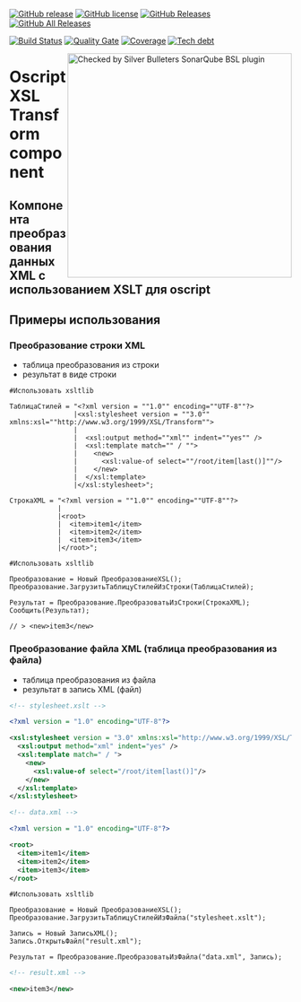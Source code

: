 [![GitHub release](https://img.shields.io/github/release/ArKuznetsov/xsltlib.svg?style=flat-square)](https://github.com/ArKuznetsov/xsltlib/releases)
[![GitHub license](https://img.shields.io/github/license/ArKuznetsov/xsltlib.svg?style=flat-square)](https://github.com/ArKuznetsov/xsltlib/blob/master/LICENSE)
[![GitHub Releases](https://img.shields.io/github/downloads/ArKuznetsov/xsltlib/latest/total?style=flat-square)](https://github.com/ArKuznetsov/xsltlib/releases)
[![GitHub All Releases](https://img.shields.io/github/downloads/ArKuznetsov/xsltlib/total?style=flat-square)](https://github.com/ArKuznetsov/xsltlib/releases)

[![Build Status](https://img.shields.io/github/workflow/status/ArKuznetsov/xsltlib/%D0%9A%D0%BE%D0%BD%D1%82%D1%80%D0%BE%D0%BB%D1%8C%20%D0%BA%D0%B0%D1%87%D0%B5%D1%81%D1%82%D0%B2%D0%B0)](https://github.com/arkuznetsov/xsltlib/actions/)
[![Quality Gate](https://open.checkbsl.org/api/project_badges/measure?project=xsltlib&metric=alert_status)](https://open.checkbsl.org/dashboard/index/xsltlib)
[![Coverage](https://open.checkbsl.org/api/project_badges/measure?project=xsltlib&metric=coverage)](https://open.checkbsl.org/dashboard/index/xsltlib)
[![Tech debt](https://open.checkbsl.org/api/project_badges/measure?project=xsltlib&metric=sqale_index)](https://open.checkbsl.org/dashboard/index/xsltlib)

<a href="https://checkbsl.org"><img alt="Checked by Silver Bulleters SonarQube BSL plugin" src="https://web-files.do.bit-erp.ru/sonar/b_t.png" align="right" style="width:400px"/></a>

# Oscript XSL Transform component

## Компонента преобразования данных XML с использованием XSLT для oscript

## Примеры использования

### Преобразование строки XML

* таблица преобразования из строки
* результат в виде строки

```bsl
#Использовать xsltlib

ТаблицаСтилей = "<?xml version = ""1.0"" encoding=""UTF-8""?>
                |<xsl:stylesheet version = ""3.0"" xmlns:xsl=""http://www.w3.org/1999/XSL/Transform"">
                |
                |  <xsl:output method=""xml"" indent=""yes"" />
                |  <xsl:template match="" / "">
                |    <new>
                |      <xsl:value-of select=""/root/item[last()]""/>
                |    </new>
                |  </xsl:template>
                |</xsl:stylesheet>";

СтрокаXML = "<?xml version = ""1.0"" encoding=""UTF-8""?>
            |
            |<root>
            |  <item>item1</item>
            |  <item>item2</item>
            |  <item>item3</item>
            |</root>";

#Использовать xsltlib

Преобразование = Новый ПреобразованиеXSL();
Преобразование.ЗагрузитьТаблицуСтилейИзСтроки(ТаблицаСтилей);

Результат = Преобразование.ПреобразоватьИзСтроки(СтрокаXML);
Сообщить(Результат);

// > <new>item3</new>
```

### Преобразование файла XML (таблица преобразования из файла)

* таблица преобразования из файла
* результат в запись XML (файл)

```xml
<!-- stylesheet.xslt -->

<?xml version = "1.0" encoding="UTF-8"?>

<xsl:stylesheet version = "3.0" xmlns:xsl="http://www.w3.org/1999/XSL/Transform">
  <xsl:output method="xml" indent="yes" />
  <xsl:template match=" / ">
    <new>
      <xsl:value-of select="/root/item[last()]"/>
    </new>
  </xsl:template>
</xsl:stylesheet>
```

```xml
<!-- data.xml -->

<?xml version = "1.0" encoding="UTF-8"?>

<root>
  <item>item1</item>
  <item>item2</item>
  <item>item3</item>
</root>
```

```bsl
#Использовать xsltlib

Преобразование = Новый ПреобразованиеXSL();
Преобразование.ЗагрузитьТаблицуСтилейИзФайла("stylesheet.xslt");

Запись = Новый ЗаписьXML();
Запись.ОткрытьФайл("result.xml");

Результат = Преобразование.ПреобразоватьИзФайла("data.xml", Запись);

```

```xml
<!-- result.xml -->

<new>item3</new>
```
